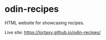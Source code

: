 # odin-recipes

HTML website for showcasing recipes.

Live site: https://lortaxy.github.io/odin-recipes/


